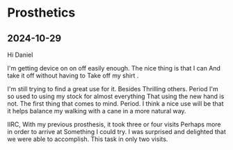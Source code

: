 # Prosthetics

## 2024-10-29

Hi Daniel

I'm getting device on on off easily enough. The nice thing is that I can And take it off without having to Take off my shirt .

I'm still trying to find a great use for it. Besides Thrilling others. Period I'm so used to using my stock for almost everything That using the new hand is not. The first thing that comes to mind. Period. I think a nice use will be that it helps balance my walking with a cane in a more natural way.

IIRC, With my previous prosthesis, it took three or four visits Perhaps more in order to arrive at Something I could try. I was surprised and delighted that we were able to accomplish. This task in only two visits.


